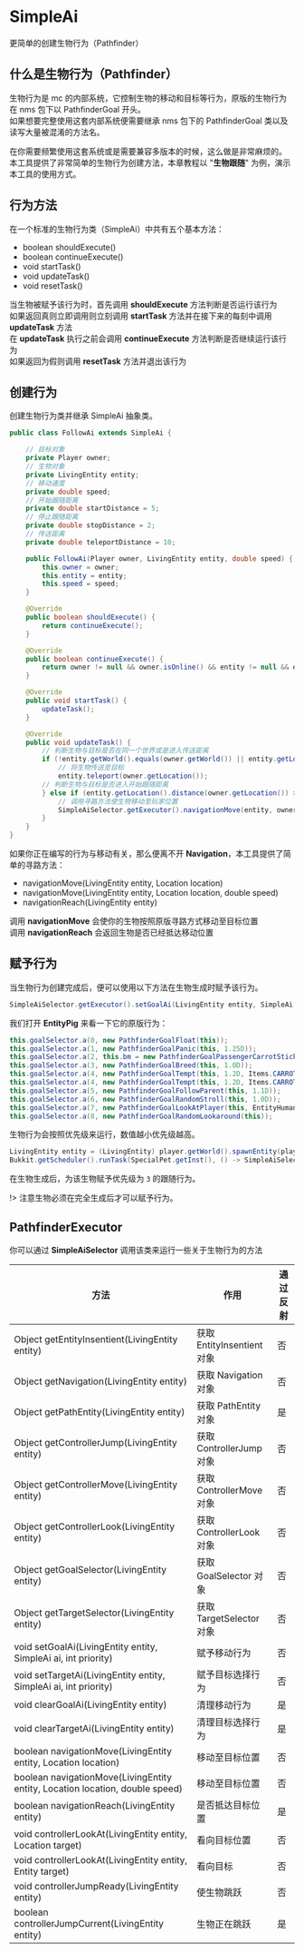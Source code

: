 # SimpleAi
更简单的创建生物行为（Pathfinder）

## 什么是生物行为（Pathfinder）
生物行为是 mc 的内部系统，它控制生物的移动和目标等行为，原版的生物行为在 nms 包下以 PathfinderGoal 开头。  
如果想要完整使用这套内部系统便需要继承 nms 包下的 PathfinderGoal 类以及读写大量被混淆的方法名。  

在你需要频繁使用这套系统或是需要兼容多版本的时候，这么做是非常麻烦的。  
本工具提供了非常简单的生物行为创建方法，本章教程以 "**生物跟随**" 为例，演示本工具的使用方式。  

## 行为方法
在一个标准的生物行为类（SimpleAi）中共有五个基本方法：
+ boolean shouldExecute()
+ boolean continueExecute()
+ void startTask()
+ void updateTask()
+ void resetTask()

当生物被赋予该行为时，首先调用 **shouldExecute** 方法判断是否运行该行为  
如果返回真则立即调用则立刻调用 **startTask** 方法并在接下来的每刻中调用 **updateTask** 方法  
在 **updateTask** 执行之前会调用 **continueExecute** 方法判断是否继续运行该行为  
如果返回为假则调用 **resetTask** 方法并退出该行为  

## 创建行为
创建生物行为类并继承 SimpleAi 抽象类。
```java
public class FollowAi extends SimpleAi {

    // 目标对象
    private Player owner;
    // 生物对象
    private LivingEntity entity;
    // 移动速度
    private double speed;
    // 开始跟随距离
    private double startDistance = 5;
    // 停止跟随距离
    private double stopDistance = 2;
    // 传送距离
    private double teleportDistance = 10;

    public FollowAi(Player owner, LivingEntity entity, double speed) {
        this.owner = owner;
        this.entity = entity;
        this.speed = speed;
    }

    @Override
    public boolean shouldExecute() {
        return continueExecute();
    }

    @Override
    public boolean continueExecute() {
        return owner != null && owner.isOnline() && entity != null && entity.isValid();
    }

    @Override
    public void startTask() {
        updateTask();
    }

    @Override
    public void updateTask() {
        // 判断生物与目标是否在同一个世界或是进入传送距离
        if (!entity.getWorld().equals(owner.getWorld()) || entity.getLocation().distance(owner.getLocation()) > teleportDistance) {
            // 将生物传送至目标
            entity.teleport(owner.getLocation());
        // 判断生物与目标是否进入开始跟随距离
        } else if (entity.getLocation().distance(owner.getLocation()) > stopDistance) {
            // 调用寻路方法使生物移动至玩家位置
            SimpleAiSelector.getExecutor().navigationMove(entity, owner.getLocation(), speed);
        }
    }
}
```
如果你正在编写的行为与移动有关，那么便离不开 **Navigation**，本工具提供了简单的寻路方法：
+ navigationMove(LivingEntity entity, Location location)
+ navigationMove(LivingEntity entity, Location location, double speed)
+ navigationReach(LivingEntity entity)

调用 **navigationMove** 会使你的生物按照原版寻路方式移动至目标位置  
调用 **navigationReach** 会返回生物是否已经抵达移动位置

## 赋予行为
当生物行为创建完成后，便可以使用以下方法在生物生成时赋予该行为。
```java
SimpleAiSelector.getExecutor().setGoalAi(LivingEntity entity, SimpleAi ai, int priority)
```

我们打开 **EntityPig** 来看一下它的原版行为：
```java
this.goalSelector.a(0, new PathfinderGoalFloat(this));
this.goalSelector.a(1, new PathfinderGoalPanic(this, 1.25D));
this.goalSelector.a(2, this.bm = new PathfinderGoalPassengerCarrotStick(this, 0.3F));
this.goalSelector.a(3, new PathfinderGoalBreed(this, 1.0D));
this.goalSelector.a(4, new PathfinderGoalTempt(this, 1.2D, Items.CARROT_ON_A_STICK, false));
this.goalSelector.a(4, new PathfinderGoalTempt(this, 1.2D, Items.CARROT, false));
this.goalSelector.a(5, new PathfinderGoalFollowParent(this, 1.1D));
this.goalSelector.a(6, new PathfinderGoalRandomStroll(this, 1.0D));
this.goalSelector.a(7, new PathfinderGoalLookAtPlayer(this, EntityHuman.class, 6.0F));
this.goalSelector.a(8, new PathfinderGoalRandomLookaround(this));
```
生物行为会按照优先级来运行，数值越小优先级越高。

```java
LivingEntity entity = (LivingEntity) player.getWorld().spawnEntity(player.getLocation(), EntityType.PIG);
Bukkit.getScheduler().runTask(SpecialPet.getInst(), () -> SimpleAiSelector.getExecutor().setGoalAi(entity, new FollowAi(player, entity, 1), 3));
```
在生物生成后，为该生物赋予优先级为 `3` 的跟随行为。

!> 注意生物必须在完全生成后才可以赋予行为。

## PathfinderExecutor
你可以通过 **SimpleAiSelector** 调用该类来运行一些关于生物行为的方法

| 方法 | 作用 | 通过反射 |
| --- | --- | --- |
| Object getEntityInsentient(LivingEntity entity) | 获取 EntityInsentient 对象 | 否 |
| Object getNavigation(LivingEntity entity) | 获取 Navigation 对象 | 否 |
| Object getPathEntity(LivingEntity entity) | 获取 PathEntity 对象 | 是 |
| Object getControllerJump(LivingEntity entity) | 获取 ControllerJump 对象 | 否 |
| Object getControllerMove(LivingEntity entity) | 获取 ControllerMove 对象 | 否 |
| Object getControllerLook(LivingEntity entity) | 获取 ControllerLook 对象 | 否 |
| Object getGoalSelector(LivingEntity entity) | 获取 GoalSelector 对象 | 否 |
| Object getTargetSelector(LivingEntity entity) | 获取 TargetSelector 对象 | 否 |
| void setGoalAi(LivingEntity entity, SimpleAi ai, int priority) | 赋予移动行为 | 否 |
| void setTargetAi(LivingEntity entity, SimpleAi ai, int priority) | 赋予目标选择行为 | 否 |
| void clearGoalAi(LivingEntity entity) | 清理移动行为 | 是 |
| void clearTargetAi(LivingEntity entity) | 清理目标选择行为 | 是 |
| boolean navigationMove(LivingEntity entity, Location location) | 移动至目标位置 | 否 |
| boolean navigationMove(LivingEntity entity, Location location, double speed) | 移动至目标位置 | 否 |
| boolean navigationReach(LivingEntity entity) | 是否抵达目标位置 | 是 |
| void controllerLookAt(LivingEntity entity, Location target) | 看向目标位置 | 否 |
| void controllerLookAt(LivingEntity entity, Entity target) | 看向目标 | 否 |
| void controllerJumpReady(LivingEntity entity) | 使生物跳跃 | 否 |
| boolean controllerJumpCurrent(LivingEntity entity) | 生物正在跳跃 | 是 |






